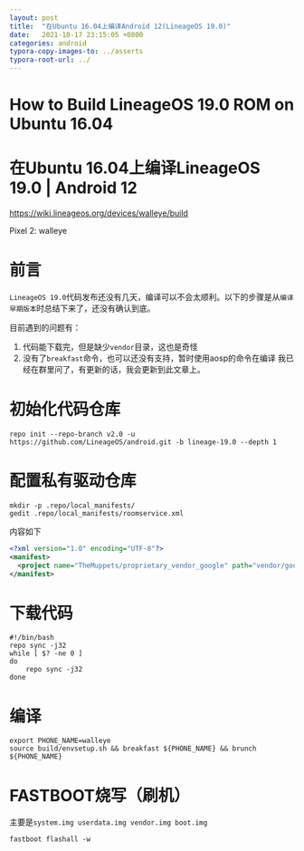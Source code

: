 ```yaml
---
layout: post
title:  "在Ubuntu 16.04上编译Android 12(LineageOS 19.0)"
date:   2021-10-17 23:15:05 +0800
categories: android
typora-copy-images-to: ../asserts
typora-root-url: ../
---
```


# How to Build LineageOS 19.0 ROM on Ubuntu 16.04
# 在Ubuntu 16.04上编译LineageOS 19.0 | Android 12

https://wiki.lineageos.org/devices/walleye/build

Pixel 2: walleye


# 前言

`LineageOS 19.0`代码发布还没有几天，编译可以不会太顺利。以下的步骤是从`编译早期版本`时总结下来了，还没有确认到底。

目前遇到的问题有：
1. 代码能下载完，但是缺少`vendor`目录，这也是奇怪
2. 没有了`breakfast`命令，也可以还没有支持，暂时使用aosp的命令在编译
我已经在群里问了，有更新的话，我会更新到此文章上。


# 初始化代码仓库
```shell
repo init --repo-branch v2.0 -u https://github.com/LineageOS/android.git -b lineage-19.0 --depth 1
```

# 配置私有驱动仓库

```shell
mkdir -p .repo/local_manifests/
gedit .repo/local_manifests/roomservice.xml
```

内容如下

```xml
<?xml version="1.0" encoding="UTF-8"?>
<manifest>
  <project name="TheMuppets/proprietary_vendor_google" path="vendor/google" remote="github"/>
</manifest>
```

# 下载代码
```shell
#!/bin/bash
repo sync -j32
while [ $? -ne 0 ]
do
    repo sync -j32
done
```

# 编译

```
export PHONE_NAME=walleye
source build/envsetup.sh && breakfast ${PHONE_NAME} && brunch ${PHONE_NAME}
```
# FASTBOOT烧写（刷机）
主要是`system.img userdata.img vendor.img boot.img`
```
fastboot flashall -w
```
